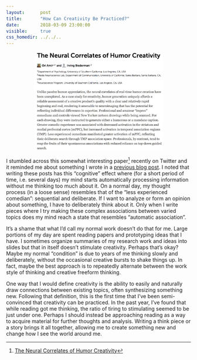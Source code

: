 ```yaml
---
layout:      post
title:       "How Can Creativity Be Practiced?"
date:        2018-03-09 23:00:00 
visible:     true
css_homedir: ../../..
---
```


<p align="center">
  <img src="/assets/neural_correlates_of_humor_creativity.png" style="width: 70%; height: 70%">
</p>

I stumbled across this somewhat interesting paper[^1] recently on Twitter and it reminded me about something I wrote in a [previous blog post](http://giuliozhou.com/2017/12/22/the-process-of-blogging.html). I noted that writing these posts has this “cognitive” effect where (for a short period of time, i.e. several days) my mind starts automatically processing information without me thinking too much about it. On a normal day, my thought process (in a loose sense) resembles that of the “less experienced comedian”: sequential and deliberate. If I want to analyze or form an opinion about something, I have to deliberately think about it. Only when I write pieces where I try making these complex associations between varied topics does my mind reach a state that resembles “automatic association”.

It’s a shame that what I’d call my normal work doesn’t do that for me. Large portions of my day are spent reading papers and prototyping ideas that I have. I sometimes organize summaries of my research work and ideas into slides but that in itself doesn’t stimulate creativity. Perhaps that’s okay? Maybe my normal “condition” is due to years of me thinking slowly and deliberately, without the occasional creative bursts to shake things up. In fact, maybe the best approach is to repeatedly alternate between the work style of thinking and creative freeform thinking.

One way that I would define creativity is the ability to easily and naturally draw connections between existing topics, often synthesizing something new. Following that definition, this is the first time that I’ve been semi-convinced that creativity can be practiced. In the past year, I’ve found that while reading got me thinking, the ratio of tiring to stimulating seemed to be just under one. Perhaps I should instead be approaching reading as a way to acquire material for further thoughts and analysis. Writing a think piece or a story brings it all together, allowing me to create something new and change how I see the world around me.

[^1]: [The Neural Correlates of Humor Creativity](https://www.frontiersin.org/articles/10.3389/fnhum.2016.00597/full)
